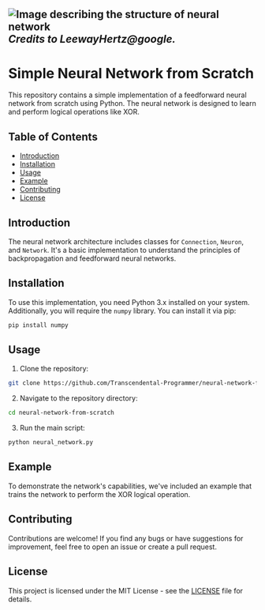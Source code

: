 ![Image describing the structure of neural network](https://d3lkc3n5th01x7.cloudfront.net/wp-content/uploads/2023/05/30234805/What-are-neural-networks-Banner.svg)
*Credits to LeewayHertz@google.*
---

# Simple Neural Network from Scratch

This repository contains a simple implementation of a feedforward neural network from scratch using Python. The neural network is designed to learn and perform logical operations like XOR.

## Table of Contents

- [Introduction](#introduction)
- [Installation](#installation)
- [Usage](#usage)
- [Example](#example)
- [Contributing](#contributing)
- [License](#license)

## Introduction

The neural network architecture includes classes for `Connection`, `Neuron`, and `Network`. It's a basic implementation to understand the principles of backpropagation and feedforward neural networks.

## Installation

To use this implementation, you need Python 3.x installed on your system. Additionally, you will require the `numpy` library. You can install it via pip:

```bash
pip install numpy
```

## Usage

1. Clone the repository:

```bash
git clone https://github.com/Transcendental-Programmer/neural-network-from-scratch.git
```

2. Navigate to the repository directory:

```bash
cd neural-network-from-scratch
```

3. Run the main script:

```bash
python neural_network.py
```

## Example

To demonstrate the network's capabilities, we've included an example that trains the network to perform the XOR logical operation.

## Contributing

Contributions are welcome! If you find any bugs or have suggestions for improvement, feel free to open an issue or create a pull request.

## License

This project is licensed under the MIT License - see the [LICENSE](LICENSE) file for details.


